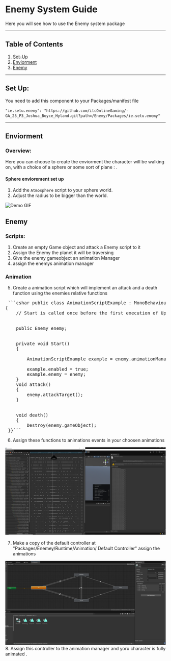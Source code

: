 # Enemy System Guide

Here you will see how to use the Enemy system package

---

## Table of Contents
1. [Set-Up](#set-up)
2. [Enviorment](#enviorement)
3. [Enemy](#enemy)


---

## Set Up:
You need to add this component to your Packages/manifest file

    "ie.setu.enemy": "https://github.com/itcOnlineGaming/-GA_25_P3_Joshua_Boyce_Hyland.git?path=/Enemy/Packages/ie.setu.enemy"

---

## Enviorment

### Overview:

Here you can choose to create the enviorment the character will be walking on, with a choice of a sphere or some sort of plane : .



#### Sphere enviorement set up

1. Add the `Atmosphere` script to your sphere world.
2. Adjust the radius to be bigger than the world. <br>
<img src="gifs/atmosphere.gif" width="600" alt="Demo GIF"/>



## Enemy

### Scripts:
1. Create an empty Game object and attack a Enemy script to it <br>
2. Assign the Enemy the planet it will be traversing <br>
3. Give the enemy gameobject an animation Manager <br>
4. assign the enemys animation manager

### Animation


5. Create a animation script which will implement an attack and a death function using the enemies relative functions<br>

<pre> ```cshar public class AnimationScriptExample : MonoBehaviour
{
    // Start is called once before the first execution of Update after the MonoBehaviour is created


    public Enemy enemy;


    private void Start()
    {
        
        AnimationScriptExample example = enemy.animationManager.instantiatedModel.AddComponent<AnimationScriptExample>();

        example.enabled = true;
        example.enemy = enemy;  
    }
    void attack()
    {
        enemy.attackTarget();
    }


    void death()
    {
        Destroy(enemy.gameObject);
 }}``` </pre>

6. Assign these functions to animations events in your choosen animations  <br>
<img src="gifs/animation.png" width="600" alt="Demo GIF"/>

7. Make a copy of the default controller at "Packages/Enemey/Runtime/Animation/ Default Controller" assign the animations<br>
<img src="gifs/animationcontroller.png" width="600" alt="Demo GIF"/>
8. Assign this controller to the animation manager and yoru character is fully animated .<br>



